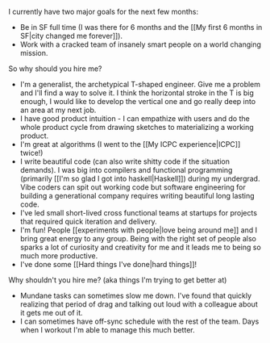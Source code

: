 I currently have two major goals for the next few months:
- Be in SF full time (I was there for 6 months and the [[My first 6 months in SF|city changed me forever]]).
- Work with a cracked team of insanely smart people on a world changing mission.

So why should you hire me?
- I'm a generalist, the archetypical T-shaped engineer. Give me a problem and I'll find a way to solve it. I think the horizontal stroke in the T is big enough, I would like to develop the vertical one and go really deep into an area at my next job.
- I have good product intuition - I can empathize with users and do the whole product cycle from drawing sketches to materializing a working product.
- I'm great at algorithms (I went to the [[My ICPC experience|ICPC]] twice!)
- I write beautiful code (can also write shitty code if the situation demands). I was big into compilers and functional programming (primarily [[I'm so glad I got into haskell|Haskell]]) during my undergrad. Vibe coders can spit out working code but software engineering for building a generational company requires writing beautiful long lasting code.
- I've led small short-lived cross functional teams at startups for projects that required quick iteration and delivery.
- I'm fun! People [[experiments with people|love being around me]] and I bring great energy to any group. Being with the right set of people also sparks a lot of curiosity and creativity for me and it leads me to being so much more productive.
- I've done some [[Hard things I've done|hard things]]!

Why shouldn't you hire me? (aka things I'm trying to get better at)
- Mundane tasks can sometimes slow me down. I've found that quickly realizing that period of drag and talking out loud with a colleague about it gets me out of it.
- I can sometimes have off-sync schedule with the rest of the team. Days when I workout I'm able to manage this much better.